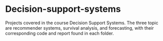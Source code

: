 # Decision-support-systems

Projects covered in the course Decision Support Systems. The three topic are recommender systems, survival analysis, and forecasting, with their corresponding code and report found in each folder. 
